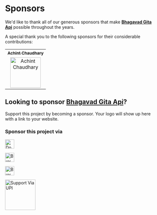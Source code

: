 # Sponsors

We'd like to thank all of our generous sponsors that make [**Bhagavad Gita Api**](https://bhagavadgitaapi.in/) possible throughout the years.

A special thank you to the following sponsors for their considerable contributions:

<table>
  <tbody>
    <tr>
      <th align="center">
        <a href="https://github.com/chaudharyachint08">
        <sub><b>Achint Chaudhary</b></sub>
        </a>
      </th>
    </tr>
    <tr>
      <td align="center">
        <a href="https://github.com/chaudharyachint08">
        <img src="https://avatars.githubusercontent.com/u/18164072?s=200&v=4" width="100px;" alt="Achint Chaudhary">
        </a>
      </td>
    </tr>
  </tbody>
</table>

## Looking to sponsor [Bhagavad Gita Api](https://bhagavadgitaapi.in/)?

Support this project by becoming a sponsor. Your logo will show up here with a link to your website.

### Sponsor this project via

<a href="https://paypal.me/PtPrashantTripathi"><img height='30' src="https://img.shields.io/badge/support-PayPal-blue?logo=PayPal&style=flat-square&label=Donate" alt="Donate"/></a>

<a href="https://ko-fi.com/ptprashanttripathi"><img height='30' src='https://cdn.ko-fi.com/cdn/kofi3.png?v=2' alt='Buy Coffee for ptprashanttripathi' /></a>

<a href="https://www.buymeacoffee.com/ptprashanttripathi"><img height="30" src="https://cdn.buymeacoffee.com/buttons/default-orange.png" alt="Buy Me A Coffee" /></a>

<a href="https://ptprashanttripathi.github.io/linkpe?pa=pt1997@ybl&pn=Pt.+Prashant+Tripathi"><img height="100" src="https://user-images.githubusercontent.com/26687933/171396369-3c9072e5-81d1-406c-8b6c-ab24ea21b774.png" alt="Support Via UPI" style="border-radius:1px" />
